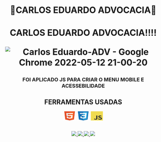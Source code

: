 # <div align="center">📌CARLOS EDUARDO ADVOCACIA📌 </div>
<h1 align="center">CARLOS EDUARDO ADVOCACIA!!!!


![Carlos Eduardo-ADV - Google Chrome 2022-05-12 21-00-20](https://user-images.githubusercontent.com/97768716/168186367-640b631b-6ccc-4c6b-9061-0530297101c7.gif)


  
  <h3 align="center"> FOI APLICADO JS PARA CRIAR O MENU MOBILE E ACESSEBILIDADE</h3>


<h2 align="center"> FERRAMENTAS USADAS </h2>
 

<div align="center" style="display: inline_block">
  <img align="center" alt="Rafa-HTML" height="30" width="40" src="https://raw.githubusercontent.com/devicons/devicon/master/icons/html5/html5-original.svg">
  <img align="center" alt="Rafa-CSS" height="30" width="40" src="https://raw.githubusercontent.com/devicons/devicon/master/icons/css3/css3-original.svg">
  <img align="center" alt="Rafa-JS" height="30" width="40" src="https://raw.githubusercontent.com/devicons/devicon/master/icons/javascript/javascript-original.svg">
 
</div>
<br>

<div align="center" style="display:inline_block"> <br> 
  
  <a href="https://www.instagram.com/gabriel_furtado2002/" target="_blank">
    <img src="https://img.shields.io/badge/-Instagram-%23E4405F?style=for-the-badge&logo=instagram&logoColor=white" 
  </a>
 	
 <a href="https://discord.gg/wagxzStdcR" target="_blank">
   <img src="https://img.shields.io/badge/Discord-7289DA?style=for-the-badge&logo=discord&logoColor=white" 
  </a>
  
  <a href = "mailto:gs294860@gmail.com" target="_blank">
    <img src="https://img.shields.io/badge/-Gmail-%23333?style=for-the-badge&logo=gmail&logoColor=white" 
  </a>
  
  <a href="https://www.linkedin.com/in/gabriel-furtado-847aa7225/" target="_blank">
    <img src="https://img.shields.io/badge/-LinkedIn-%230077B5?style=for-the-badge&logo=linkedin&logoColor=white">
  </a> 
  
  </div>



